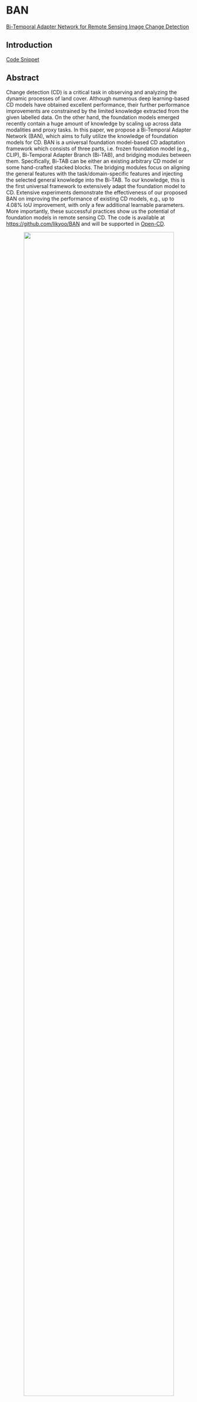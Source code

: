 # BAN

[Bi-Temporal Adapter Network for Remote Sensing Image Change Detection]()

## Introduction

[Code Snippet](https://github.com/likyoo/BAN/blob/main/opencd_custom/models/decode_heads/ban.py)

## Abstract
Change detection (CD) is a critical task in observing and analyzing the dynamic processes of land cover. Although numerous deep learning-based CD models have obtained excellent performance, their further performance improvements are constrained by the limited knowledge extracted from the given labelled data. On the other hand, the foundation models emerged recently contain a huge amount of knowledge by scaling up across data modalities and proxy tasks. In this paper, we propose a Bi-Temporal Adapter Network (BAN), which aims to fully utilize the knowledge of foundation models for CD. BAN is a universal foundation model-based CD adaptation framework which consists of three parts, i.e. frozen foundation model (e.g., CLIP), Bi-Temporal Adapter Branch (Bi-TAB), and bridging modules between them. Specifically, Bi-TAB can be either an existing arbitrary CD model or some hand-crafted stacked blocks. The bridging modules focus on aligning the general features with the task/domain-specific features and injecting the selected general knowledge into the Bi-TAB. To our knowledge, this is the first universal framework to extensively adapt the foundation model to CD. Extensive experiments demonstrate the effectiveness of our proposed BAN on improving the performance of existing CD models, e.g., up to 4.08\% IoU improvement, with only a few additional learnable parameters. More importantly, these successful practices show us the potential of foundation models in remote sensing CD. The code is available at https://github.com/likyoo/BAN and will be supported in [Open-CD](https://github.com/likyoo/open-cd).

<!-- [IMAGE] -->

<div align=center>
<img src="https://github.com/likyoo/BAN/assets/44317497/1c752c2e-aa16-438b-9244-386754ae5d2f" width="90%"/>
</div>


```bibtex

```

## Results and models

### LEVIR-CD

| Method |       Pretrain       |     Bi-TAB      | Crop Size | Lr schd | Precision | Recall | F1-Score |  IoU  |   config   |
| :----: | :------------------: | :-------------: | :-------: | :-----: | :-------: | :----: | :------: | :---: | :--------: |
|  BAN   |    ViT-L/14, CLIP    |       BiT       |  512x512  |  40000  |   92.83   | 90.89  |  91.85   | 84.93 | [config]() |
|  BAN   |    ViT-B/16, CLIP    | ChangeFormer-b0 |  512x512  |  40000  |   93.25   | 90.21  |  91.71   | 84.68 | [config]() |
|  BAN   |    ViT-L/14, CLIP    | ChangeFormer-b0 |  512x512  |  40000  |   93.47   | 90.30  |  91.86   | 84.94 | [config]() |
|  BAN   |    ViT-L/14, CLIP    | ChangeFormer-b1 |  512x512  |  40000  |   93.48   | 90.76  |  92.10   | 85.36 | [config]() |
|  BAN   |    ViT-L/14, CLIP    | ChangeFormer-b2 |  512x512  |  40000  |   93.61   | 91.02  |  92.30   | 85.69 | [config]() |
|  BAN   | ViT-B/32, RemoteCLIP | ChangeFormer-b0 |  512x512  |  40000  |   93.28   | 90.26  |  91.75   | 84.75 | [config]() |
|  BAN   | ViT-L/14, RemoteCLIP | ChangeFormer-b0 |  512x512  |  40000  |   93.44   | 90.46  |  91.92   | 85.05 | [config]() |
|  BAN   |   ViT-B/16, IN-21K   | ChangeFormer-b0 |  512x512  |  40000  |   93.59   | 89.80  |  91.66   | 84.60 | [config]() |
|  BAN   |   ViT-L/16, IN-21K   | ChangeFormer-b0 |  512x512  |  40000  |   93.27   | 90.11  |  91.67   | 84.61 | [config]() |

### S2Looking

| Method |    Pretrain    |     Bi-TAB      | Crop Size | Lr schd | Precision | Recall | F1-Score |  IoU  |   config   |
| :----: | :------------: | :-------------: | :-------: | :-----: | :-------: | :----: | :------: | :---: | :--------: |
|  BAN   | ViT-L/14, CLIP |       BiT       |  512x512  |  80000  |   75.06   | 58.00  |  65.44   | 48.63 | [config]() |
|  BAN   | ViT-L/14, CLIP | ChangeFormer-b0 |  512x512  |  80000  |   74.63   | 60.30  |  66.70   | 50.04 | [config]() |

### BANDON-SCD (In-domain Test)

| Method |    Pretrain    |     Bi-TAB      | Crop Size | Lr schd | Precision | Recall | F1-Score |  IoU  |   config   |
| :----: | :------------: | :-------------: | :-------: | :-----: | :-------: | :----: | :------: | :---: | :--------: |
|  BAN   | ViT-L/14, CLIP | ChangeFormer-b0 |  512x512  |  40000  |   78.19   | 67.71  |  72.57   | 56.95 | [config]() |
|  BAN   | ViT-L/14, CLIP | ChangeFormer-b2 |  512x512  |  40000  |   79.66   | 70.44  |  74.77   | 59.70 | [config]() |


- All metrics are based on the category "change".
- All scores are computed on the test set.
